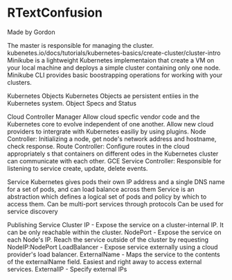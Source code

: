 # RTextConfusion

Made by Gordon

The master is responsible for managing the cluster.
kubenetes.io/docs/tutorials/kubernetes-basics/create-cluster/cluster-intro
Minikube is a lightweight Kubernetes implementaion that create a VM on your local machine and deploys a simple cluster containing only one node.
Minikube CLI provides basic boostrapping operations for working with your clusters.

Kubernetes Objects
Kubernetes Objects ae persistent entiies in the Kubernetes system.
Object Specs and Status

Cloud Controller Manager
Allow cloud specfic vendor code and the Kubernetes core to evolve independent of one another.
Allow new cloud providers to intergrate with Kubernetes easiliy by using plugins.
Node Controller: Initializing a node, get node's network address and hostname, check response.
Route Controller: Configure routes in the cloud appropriately s that containers on different odes in the Kubernetes cluster can communicate with each other. GCE
Service Controller: Responsible for listening to service create, update, delete events.


Service
Kubernetes gives pods their own IP address and a single DNS name for a set of pods, and can load balance across them
Service is an abstraction which defines a logical set of pods and policy by which to access them.
Can be multi-port services through protocols
Can be used for service discovery

Publishing Service
Cluster IP - Expose the service on a cluster-internal IP. It can be only reachable within the cluster.
NodePort - Expose the service on each Node's IP. Reach the service outside of the cluster by requesting NodeIP:NodePort
LoadBalancer - Expose service externally using a cloud provider's load balancer.
ExternalName - Maps the service to the contents of the externalName field. Easiest and right away to access external services.
ExternalIP - Specify external IPs
